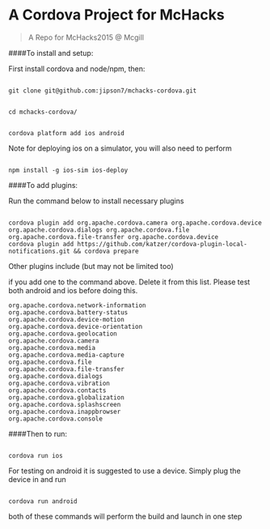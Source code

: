 #   A Cordova Project for McHacks

>A Repo for McHacks2015 @ Mcgill

####To install and setup:

First install cordova and node/npm, then:

```

git clone git@github.com:jipson7/mchacks-cordova.git

```

```

cd mchacks-cordova/

```

```

cordova platform add ios android

```

Note for deploying ios on a simulator, you will also need to perform

```

npm install -g ios-sim ios-deploy

```

####To add plugins:

Run the command below to install necessary plugins

```

cordova plugin add org.apache.cordova.camera org.apache.cordova.device org.apache.cordova.dialogs org.apache.cordova.file org.apache.cordova.file-transfer org.apache.cordova.device
cordova plugin add https://github.com/katzer/cordova-plugin-local-notifications.git && cordova prepare

```

Other plugins include (but may not be limited too)

if you add one to the command above. Delete it from this list. Please test both android and ios before doing this.

```
org.apache.cordova.network-information
org.apache.cordova.battery-status
org.apache.cordova.device-motion
org.apache.cordova.device-orientation
org.apache.cordova.geolocation
org.apache.cordova.camera
org.apache.cordova.media
org.apache.cordova.media-capture
org.apache.cordova.file
org.apache.cordova.file-transfer
org.apache.cordova.dialogs
org.apache.cordova.vibration
org.apache.cordova.contacts
org.apache.cordova.globalization
org.apache.cordova.splashscreen
org.apache.cordova.inappbrowser
org.apache.cordova.console
```


####Then to run:

```

cordova run ios

```

For testing on android it is suggested to use a device. Simply plug the device in and run

```

cordova run android

```

both of these commands will perform the build and launch in one step

